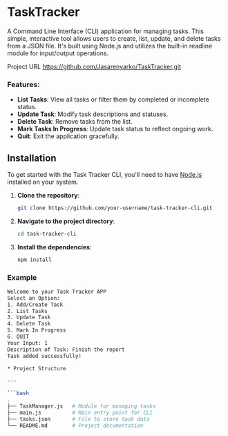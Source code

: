 # TaskTracker

A Command Line Interface (CLI) application for managing tasks. This simple, interactive tool allows users to create, list, update, and delete tasks from a JSON file. It's built using Node.js and utilizes the built-in readline module for input/output operations.

Project URL
https://github.com/Jasarenyarko/TaskTracker.git

### Features:
- **List Tasks**: View all tasks or filter them by completed or incomplete status.
- **Update Task**: Modify task descriptions and statuses.
- **Delete Task**: Remove tasks from the list.
- **Mark Tasks In Progress**: Update task status to reflect ongoing work.
- **Quit**: Exit the application gracefully.


## Installation
To get started with the Task Tracker CLI, you'll need to have [Node.js](https://nodejs.org) installed on your system.

1. **Clone the repository**:
    
    ```bash
    git clone https://github.com/your-username/task-tracker-cli.git
    ```

2. **Navigate to the project directory**:

    ```bash
    cd task-tracker-cli
    ```

3. **Install the dependencies**:

    ```bash
    npm install
    ```

### Example

```bash
Welcome to your Task Tracker APP
Select an Option:
1. Add/Create Task
2. List Tasks
3. Update Task
4. Delete Task
5. Mark In Progress
6. QUIT
Your Input: 1
Description of Task: Finish the report
Task added successfully!

* Project Structure

---

```bash
.
├── TaskManager.js   # Module for managing tasks
├── main.js          # Main entry point for CLI
├── tasks.json       # File to store task data
└── README.md        # Project documentation

